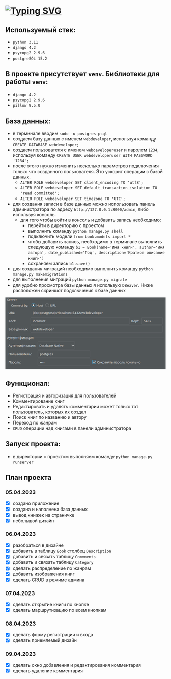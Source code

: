# [![Typing SVG](https://readme-typing-svg.herokuapp.com?color=%2336BCF7&lines=Python+web+developer+test)](https://git.io/typing-svg)

## Используемый стек:
- `python 3.11`
- `django 4.2`
- `psycopg2 2.9.6`
- `postgreSQL 15.2`

## В проекте присутствует `venv`. Библиотеки для работы `venv`:
- `django 4.2`
- `psycopg2 2.9.6`
- `pillow 9.5.0`

## База данных:
- в терминале вводим `sudo -u postgres psql`
- создаем базу данных с именем `webdeveloper`, используя команду `CREATE DATABASE webdeveloper;`
- создаем пользователя с именем `webdeveloperuser` и паролем `1234`, используя команду `CREATE USER webdeveloperuser WITH PASSWORD '1234';`
- после этого нужно изменить несколько параметров подключения только что созданного пользователя. Это ускорит операции с базой данных.
  - `ALTER ROLE webdeveloper SET client_encoding TO 'utf8';`
  - `ALTER ROLE webdeveloper SET default_transaction_isolation TO 'read committed';`
  - `ALTER ROLE webdeveloper SET timezone TO 'UTC';`
- для создания записи в базе данных можно использовать панель администратора по адресу `http://127.0.0.1:8000/admin`, либо используя консоль.
  - для того чтобы войти в консоль и добавить запись необходимо:
    - перейти в директорию с проектом
    - выполнить команду `python manage.py shell`
    - подключить модели `from book.models import *`
    - чтобы добавить запись, необходимо в терминале выполнить следующую команду `b1 = Book(name='Имя книги', author='Имя автора', date_published='Год', description='Краткое описание книги')`
    - сохраняем запись `b1.save()`
- для создания миграций необходимо выполнить команду `python manage.py makemigrations`
- для выполнения миграций `python manage.py migrate`
- для удобно просмотра базы данных я использую `DBeaver`. Ниже расположен скриншот подключения к базе данных

![img.png](img.png)

## Функционал:
- Регистрация и авторизация для пользователей
- Комментирование книг
- Редактировать и удалять комментарии может только тот пользователь, которых их создал
- Поиск книг по названию и автору
- Переход по жанрам
- `CRUD` операции над книгами в панели администратора

## Запуск проекта:
- в директории с проектом выполняем команду `python manage.py runserver`

## План проекта
### 05.04.2023
- [x] создано приложение 
- [x] создана и наполнена база данных
- [x] вывод книжек на страничке
- [x] небольшой дизайн
### 06.04.2023
- [x] разобраться в дизайне
- [x] добавить в таблицу `Book` столбец `Description`
- [x] добавить и связать таблицу `Commnents`
- [x] добавить и связать таблицу `Category`
- [x] сделать распределение по жанрам
- [x] добавить изображения книг
- [x] сделать CRUD в режиме админа
### 07.04.2023
- [x] сделать открытие книги по кнопке
- [x] сделать маршрутизацию по всем кнопкам
### 08.04.2023
- [x] сделать форму регистрации и входа
- [x] сделать приемлемый дизайн
### 09.04.2023
- [x] сделать окно добавления и редактирования комментария
- [x] сделать удаление комментария
